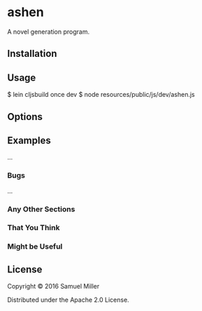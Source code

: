# ashen

A novel generation program.

## Installation


## Usage

$ lein cljsbuild once dev
$ node resources/public/js/dev/ashen.js

## Options


## Examples

...

### Bugs

...

### Any Other Sections
### That You Think
### Might be Useful

## License

Copyright © 2016 Samuel Miller

Distributed under the Apache 2.0 License.
